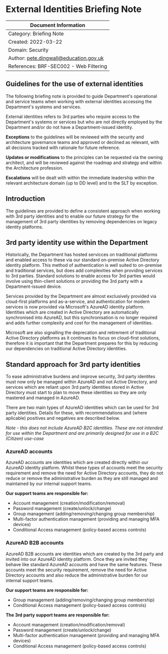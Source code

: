 
# External Identities Briefing Note

| Document Information |
------------------------|
| Category: Briefing Note |
| Created: 2022-03-22 |
| Domain: Security |
| Author: pete.dingwall@education.gov.uk |
| References: BRF-SEC002 - Web Filtering |

## Guidelines for the use of external identities

The following briefing note is provided to guide Department's operational and service teams when working with external identities accessing the Department's systems and services. 

External identities refers to 3rd parties who require access to the Department's systems or services but who are not directly employed by the Department and/or do not have a Department-issued identity.

**Exceptions** to the guidelines will be reviewed with the security and architecture governance teams and approved or declined as relevant, with all decisions tracked with rationale for future reference.

**Updates or modifications** to the principles can be requested via the owning architect, and will be reviewed against the roadmap and strategy and within the Architecture profession.

**Escalations** will be dealt with within the immediate leadership within the relevant architecture domain (up to DD level) and to the SLT by exception.

## Introduction

The guidelines are provided to define a consistent approach when working with 3rd party identities and to enable our future strategy for the management of 3rd party identities by removing dependencies on legacy identity platforms.

## 3rd party identity use within the Department

Historically, the Department has hosted servicces on traditional platforms and enabled access to these via our standard on-premise Active Directory identity platform. This method of authentication is well suited to on-premise and traditional services, but does add complexities when providing services to 3rd parties. Standard solutions to enable access for 3rd parties would involve using thin-client solutions or providing the 3rd party with a Department-issued device.

Services provided by the Department are almost exclusively provided via cloud-first platforms and as-a-service, and authentication for modern services is now provided via Microsoft's AzureAD identity platform. Identities which are created in Active Directory are automatically synchronised into AzureAD, but this synchronisation is no longer required and adds further complexity and cost for the management of identities.

Microsoft are also signalling the deprecation and retirement of traditional Active Directory platforms as it continues its focus on cloud-first solutions, therefore it is important that the Department prepares for this by reducing our dependencies on traditional Active Directory identities.

## Standard approach for 3rd party identities

To ease administrative burdens and improve security, 3rd party identites must now only be managed within AzureAD and not Active Directory, and services which are reliant upon 3rd party identities stored in Active Directory must start to plan to move these identities so they are only mastered and managed in AzureAD.

There are two main types of AzureAD identities which can be used for 3rd party identities. Details for these, with recommendations and (where aplicable) positives and negatives are described below.

*Note - this does not include AzureAD B2C identities. These are not intended for use within the Department and are primarily designed for use in a B2C (Citizen) use-case*

### AzureAD accounts

AzureAD accounts are identities which are created directly within our AzureAD identity platform. Whilst these types of accounts meet the security requirement and remove the need for Active Directory accounts, they do not reduce or remove the administrative burden as they are still managed and maintained by our internal support teams.

**Our support teams are responsible for:**

- Account management (creation/modification/removal)
- Password management (create/unlock/change)
- Group management (adding/removing/changing group membership)
- Multi-factor authentication management (providing and managing MFA devices)
- Conditional Access management (policy-based access controls)

### AzureAD B2B accounts

AzureAD B2B accounts are identities which are created by the 3rd party and invited into our AzureAD identity platform. Once they are invited they behave like standard AzureAD accounts and have the same features. These accounts meet the security requirement, remove the need for Active Directory accounts and also reduce the administrative burden for our internal support teams.

**Our support teams are responsible for:**

- Group management (adding/removing/changing group membership)
- Conditional Access management (policy-based access controls)

**The 3rd party support teams are responsible for:**

- Account management (creation/modification/removal)
- Password management (create/unlock/change)
- Multi-factor authentication management (providing and managing MFA devices)
- Conditional Access management (policy-based access controls)
